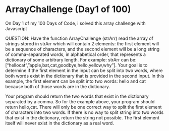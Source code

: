 # ArrayChallenge (Day1 of 100)

On Day 1 of my 100 Days of Code, i solved this array challenge with Javascript

QUESTION:
Have the function ArrayChallenge (strArr) read
the array of strings stored in strArr which will
contain 2 elements: the first element will be a
sequence of characters, and the second element will
be a long string of comma-separated words, in
alphabetical order, that represents a dictionary of
some arbitrary length. For example: strArr can be:
[“hellocat”,”apple,bat,cat,goodbye,hello,yellow,why”].
Your goal is to determine if the first element in the
input can be split into two words, where both words
exist in the dictionary that is provided in the second
input. In this example, the first element can be split
into two words: hello and cat because both of those
words are in the dictionary.

Your program should return the two words that exist in
the dictionary separated by a comma. So for the
example above, your program should return hello,cat.
There will only be one correct way to split the first
element of characters into two words. If there is no
way to split string into two words that exist in the
dictionary, return the string not possible. The first
element itself will never exist in the dictionary as a real
word.
